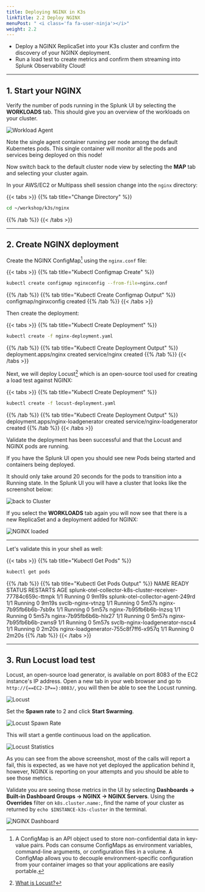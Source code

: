 ```yaml
---
title: Deploying NGINX in K3s
linkTitle: 2.2 Deploy NGINX
menuPost: " <i class='fa fa-user-ninja'></i>"
weight: 2.2
---
```


* Deploy a NGINX ReplicaSet into your K3s cluster and confirm the discovery of your NGINX deployment.
* Run a load test to create metrics and confirm them streaming into Splunk Observability Cloud!

---

## 1. Start your NGINX

Verify the number of pods running in the Splunk UI by selecting the **WORKLOADS** tab. This should give you an overview of the workloads on your cluster.

![Workload Agent](../../images/k8s-workloads.png)

Note the single agent container running per node among the default Kubernetes pods. This single container will monitor all the pods and services being deployed on this node!

Now switch back to the default cluster node view by selecting the **MAP** tab and selecting your cluster again.

In your AWS/EC2 or Multipass shell session change into the `nginx` directory:

{{< tabs >}}
{{% tab title="Change Directory" %}}

```bash
cd ~/workshop/k3s/nginx
```

{{% /tab %}}
{{< /tabs >}}
  
---

## 2. Create NGINX deployment

Create the NGINX ConfigMap[^1] using the `nginx.conf` file:

{{< tabs >}}
{{% tab title="Kubectl Configmap Create" %}}

```bash
kubectl create configmap nginxconfig --from-file=nginx.conf
```

{{% /tab %}}
{{% tab title="Kubectl Create Configmap Output" %}}
configmap/nginxconfig created
{{% /tab %}}
{{< /tabs >}}

Then create the deployment:

{{< tabs >}}
{{% tab title="Kubectl Create Deployment" %}}

```bash
kubectl create -f nginx-deployment.yaml
```

{{% /tab %}}
{{% tab title="Kubectl Create Deployment Output" %}}
deployment.apps/nginx created
service/nginx created
{{% /tab %}}
{{< /tabs >}}

Next, we will deploy Locust[^2] which is an open-source tool used for creating a load test against NGINX:

{{< tabs >}}
{{% tab title="Kubectl Create Deployment" %}}

```bash
kubectl create -f locust-deployment.yaml
```

{{% /tab %}}
{{% tab title="Kubectl Create Deployment Output" %}}
deployment.apps/nginx-loadgenerator created
service/nginx-loadgenerator created
{{% /tab %}}
{{< /tabs >}}

Validate the deployment has been successful and that the Locust and NGINX pods are running.

If you have the Splunk UI open you should see new Pods being started and containers being deployed.

It should only take around 20 seconds for the pods to transition into a Running state. In the Splunk UI you will have a cluster that looks like the screenshot below:

![back to Cluster](../../images/cluster.png)

If you select the **WORKLOADS** tab again you will now see that there is a new ReplicaSet and a deployment added for NGINX:

![NGINX loaded](../../images/k8s-workloads-nginx.png)

---

Let's validate this in your shell as well:

{{< tabs >}}
{{% tab title="Kubectl Get Pods" %}}

```bash
kubectl get pods
```

{{% /tab %}}
{{% tab title="Kubectl Get Pods Output" %}}
NAME                                                          READY   STATUS    RESTARTS   AGE
splunk-otel-collector-k8s-cluster-receiver-77784c659c-ttmpk   1/1     Running   0          9m19s
splunk-otel-collector-agent-249rd                             1/1     Running   0          9m19s
svclb-nginx-vtnzg                                             1/1     Running   0          5m57s
nginx-7b95fb6b6b-7sb9x                                        1/1     Running   0          5m57s
nginx-7b95fb6b6b-lnzsq                                        1/1     Running   0          5m57s
nginx-7b95fb6b6b-hlx27                                        1/1     Running   0          5m57s
nginx-7b95fb6b6b-zwns9                                        1/1     Running   0          5m57s
svclb-nginx-loadgenerator-nscx4                               1/1     Running   0          2m20s
nginx-loadgenerator-755c8f7ff6-x957q                          1/1     Running   0          2m20s
{{% /tab %}}
{{< /tabs >}}

---

## 3. Run Locust load test

Locust, an open-source load generator, is available on port 8083 of the EC2 instance's IP address. Open a new tab in your web browser and go to `http://{==EC2-IP==}:8083/`, you will then be able to see the Locust running.

![Locust](../../images/nginx-locust.png)

Set the **Spawn rate** to 2 and click **Start Swarming**.

![Locust Spawn Rate](../../images/nginx-locust-spawn-rate.png)

This will start a gentle continuous load on the application.

![Locust Statistics](../../images/nginx-locust-statistics.png)

As you can see from the above screenshot, most of the calls will report a fail, this is expected, as we have not yet deployed the application behind it, however, NGINX is reporting on your attempts and you should be able to see those metrics.  

Validate you are seeing those metrics in the UI by selecting **Dashboards → Built-in Dashboard Groups  → NGINX → NGINX Servers**. Using the **Overrides** filter on `k8s.cluster.name:`, find the name of your cluster as returned by `echo $INSTANCE-k3s-cluster` in the terminal.

![NGINX Dashboard](../../images/nginx-dashboard.png)

[^1]: A ConfigMap is an API object used to store non-confidential data in key-value pairs. Pods can consume ConfigMaps as environment variables, command-line arguments, or configuration files in a volume. A ConfigMap allows you to decouple environment-specific configuration from your container images so that your applications are easily portable.

[^2]: [What is Locust?](https://locust.io/)
